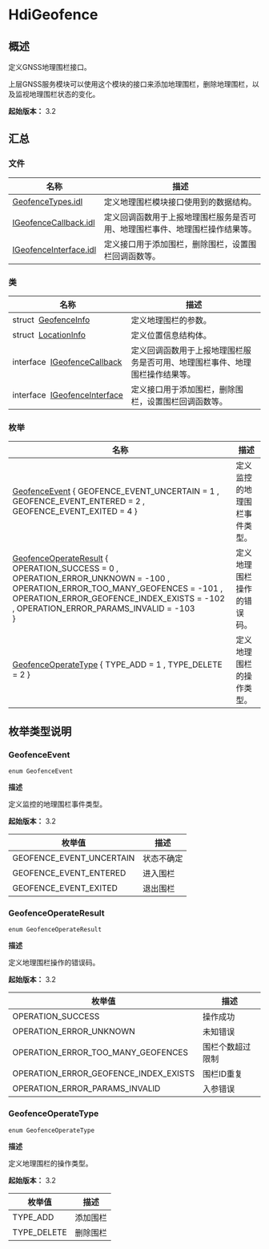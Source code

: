 # HdiGeofence


## 概述

定义GNSS地理围栏接口。

上层GNSS服务模块可以使用这个模块的接口来添加地理围栏，删除地理围栏，以及监视地理围栏状态的变化。

**起始版本：** 3.2


## 汇总


### 文件

| 名称 | 描述 | 
| -------- | -------- |
| [GeofenceTypes.idl](_geofence_types_8idl.md) | 定义地理围栏模块接口使用到的数据结构。 | 
| [IGeofenceCallback.idl](_i_geofence_callback_8idl.md) | 定义回调函数用于上报地理围栏服务是否可用、地理围栏事件、地理围栏操作结果等。 | 
| [IGeofenceInterface.idl](_i_geofence_interface_8idl.md) | 定义接口用于添加围栏，删除围栏，设置围栏回调函数等。 | 


### 类

| 名称 | 描述 | 
| -------- | -------- |
| struct&nbsp;&nbsp;[GeofenceInfo](_geofence_info.md) | 定义地理围栏的参数。 | 
| struct&nbsp;&nbsp;[LocationInfo](_location_info.md) | 定义位置信息结构体。 | 
| interface&nbsp;&nbsp;[IGeofenceCallback](interface_i_geofence_callback.md) | 定义回调函数用于上报地理围栏服务是否可用、地理围栏事件、地理围栏操作结果等。 | 
| interface&nbsp;&nbsp;[IGeofenceInterface](interface_i_geofence_interface.md) | 定义接口用于添加围栏，删除围栏，设置围栏回调函数等。 | 


### 枚举

| 名称 | 描述 | 
| -------- | -------- |
| [GeofenceEvent](#geofenceevent) { GEOFENCE_EVENT_UNCERTAIN = 1 , GEOFENCE_EVENT_ENTERED = 2 , GEOFENCE_EVENT_EXITED = 4 } | 定义监控的地理围栏事件类型。 | 
| [GeofenceOperateResult](#geofenceoperateresult) {<br/>OPERATION_SUCCESS = 0 , OPERATION_ERROR_UNKNOWN = -100 , OPERATION_ERROR_TOO_MANY_GEOFENCES = -101 , OPERATION_ERROR_GEOFENCE_INDEX_EXISTS = -102 , OPERATION_ERROR_PARAMS_INVALID = -103<br/>} | 定义地理围栏操作的错误码。 | 
| [GeofenceOperateType](#geofenceoperatetype) { TYPE_ADD = 1 , TYPE_DELETE = 2 } | 定义地理围栏的操作类型。 | 


## 枚举类型说明


### GeofenceEvent

```
enum GeofenceEvent
```

**描述**


定义监控的地理围栏事件类型。

**起始版本：** 3.2

| 枚举值 | 描述 | 
| -------- | -------- |
| GEOFENCE_EVENT_UNCERTAIN | 状态不确定 | 
| GEOFENCE_EVENT_ENTERED | 进入围栏 | 
| GEOFENCE_EVENT_EXITED | 退出围栏 | 


### GeofenceOperateResult

```
enum GeofenceOperateResult
```

**描述**


定义地理围栏操作的错误码。

**起始版本：** 3.2

| 枚举值 | 描述 | 
| -------- | -------- |
| OPERATION_SUCCESS | 操作成功 | 
| OPERATION_ERROR_UNKNOWN | 未知错误 | 
| OPERATION_ERROR_TOO_MANY_GEOFENCES | 围栏个数超过限制 | 
| OPERATION_ERROR_GEOFENCE_INDEX_EXISTS | 围栏ID重复 | 
| OPERATION_ERROR_PARAMS_INVALID | 入参错误 | 


### GeofenceOperateType

```
enum GeofenceOperateType
```

**描述**


定义地理围栏的操作类型。

**起始版本：** 3.2

| 枚举值 | 描述 | 
| -------- | -------- |
| TYPE_ADD | 添加围栏 | 
| TYPE_DELETE | 删除围栏 | 
